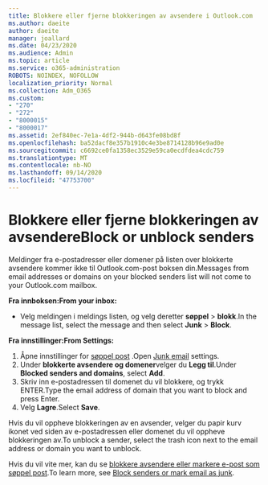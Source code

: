 ```yaml
---
title: Blokkere eller fjerne blokkeringen av avsendere i Outlook.com
ms.author: daeite
author: daeite
manager: joallard
ms.date: 04/23/2020
ms.audience: Admin
ms.topic: article
ms.service: o365-administration
ROBOTS: NOINDEX, NOFOLLOW
localization_priority: Normal
ms.collection: Adm_O365
ms.custom:
- "270"
- "272"
- "8000015"
- "8000017"
ms.assetid: 2ef840ec-7e1a-4df2-944b-d643fe08bd8f
ms.openlocfilehash: ba52dacf8e357b1910c4e3be8714128b96e9ad0e
ms.sourcegitcommit: c6692ce0fa1358ec3529e59ca0ecdfdea4cdc759
ms.translationtype: MT
ms.contentlocale: nb-NO
ms.lasthandoff: 09/14/2020
ms.locfileid: "47753700"
---
```

# <a name="block-or-unblock-senders"></a><span data-ttu-id="79bb0-102">Blokkere eller fjerne blokkeringen av avsendere</span><span class="sxs-lookup"><span data-stu-id="79bb0-102">Block or unblock senders</span></span>

<span data-ttu-id="79bb0-103">Meldinger fra e-postadresser eller domener på listen over blokkerte avsendere kommer ikke til Outlook.com-post boksen din.</span><span class="sxs-lookup"><span data-stu-id="79bb0-103">Messages from email addresses or domains on your blocked senders list will not come to your Outlook.com mailbox.</span></span>

<span data-ttu-id="79bb0-104">**Fra innboksen:**</span><span class="sxs-lookup"><span data-stu-id="79bb0-104">**From your inbox:**</span></span>

- <span data-ttu-id="79bb0-105">Velg meldingen i meldings listen, og velg deretter **søppel**  >  **blokk**.</span><span class="sxs-lookup"><span data-stu-id="79bb0-105">In the message list, select the message and then select **Junk** > **Block**.</span></span>

<span data-ttu-id="79bb0-106">**Fra innstillinger:**</span><span class="sxs-lookup"><span data-stu-id="79bb0-106">**From Settings:**</span></span>

1. <span data-ttu-id="79bb0-107">Åpne innstillinger for [søppel post](https://outlook.live.com/mail/options/mail/junkEmail) .</span><span class="sxs-lookup"><span data-stu-id="79bb0-107">Open [Junk email](https://outlook.live.com/mail/options/mail/junkEmail) settings.</span></span>
2. <span data-ttu-id="79bb0-108">Under **blokkerte avsendere og domener**velger du **Legg til**.</span><span class="sxs-lookup"><span data-stu-id="79bb0-108">Under **Blocked senders and domains**, select **Add**.</span></span>
3. <span data-ttu-id="79bb0-109">Skriv inn e-postadressen til domenet du vil blokkere, og trykk ENTER.</span><span class="sxs-lookup"><span data-stu-id="79bb0-109">Type the email address of domain that you want to block and press Enter.</span></span>
4. <span data-ttu-id="79bb0-110">Velg **Lagre**.</span><span class="sxs-lookup"><span data-stu-id="79bb0-110">Select **Save**.</span></span>

<span data-ttu-id="79bb0-111">Hvis du vil oppheve blokkeringen av en avsender, velger du papir kurv ikonet ved siden av e-postadressen eller domenet du vil oppheve blokkeringen av.</span><span class="sxs-lookup"><span data-stu-id="79bb0-111">To unblock a sender, select the trash icon next to the email address or domain you want to unblock.</span></span>

<span data-ttu-id="79bb0-112">Hvis du vil vite mer, kan du se [blokkere avsendere eller markere e-post som søppel post](https://support.office.com/article/a3ece97b-82f8-4a5e-9ac3-e92fa6427ae4?wt.mc_id=Office_Outlook_com_Alchemy).</span><span class="sxs-lookup"><span data-stu-id="79bb0-112">To learn more, see [Block senders or mark email as junk](https://support.office.com/article/a3ece97b-82f8-4a5e-9ac3-e92fa6427ae4?wt.mc_id=Office_Outlook_com_Alchemy).</span></span>